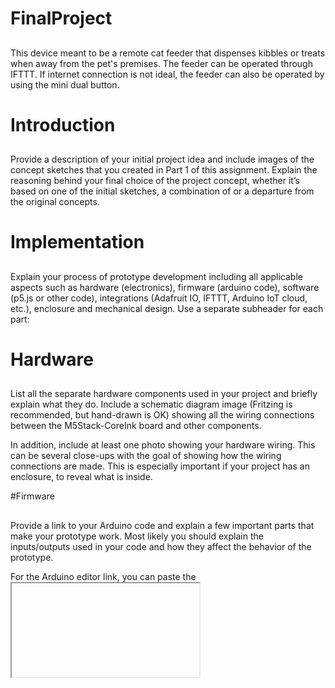 # FinalProject

##

This device meant to be a remote cat feeder that dispenses kibbles or treats when away from the pet's premises. The feeder can be operated through IFTTT. If internet connection is not ideal, the feeder can also be operated by using the mini dual button. 


# Introduction

##

Provide a description of your initial project idea and include images of the concept sketches that you created in Part 1 of this assignment. Explain the reasoning behind your final choice of the project concept, whether it’s based on one of the initial sketches, a combination of or a departure from the original concepts.

# Implementation

##

Explain your process of prototype development including all applicable aspects such as hardware (electronics), firmware (arduino code), software (p5.js or other code), integrations (Adafruit IO, IFTTT, Arduino IoT cloud, etc.), enclosure and mechanical design. Use a separate subheader for each part:

# Hardware

##

List all the separate hardware components used in your project and briefly explain what they do. Include a schematic diagram image (Fritzing is recommended, but hand-drawn is OK) showing all the wiring connections between the M5Stack-CoreInk board and other components.

In addition, include at least one photo showing your hardware wiring. This can be several close-ups with the goal of showing how the wiring connections are made. This is especially important if your project has an enclosure, to reveal what is inside.

#Firmware

##

Provide a link to your Arduino code and explain a few important parts that make your prototype work. Most likely you should explain the inputs/outputs used in your code and how they affect the behavior of the prototype.

For the Arduino editor link, you can paste the <iframe> embed, which will show up correctly on the GitHub Pages version of this document. To include shorter code snippets on the page, you can use the code block markdown, like this:

if(sensorVal > 1000) {  // sensor value higher than threshold
   digitalWrite(ledPin, HIGH);  // turn on LED
}

# Software

##

Similar to above, explain the important software components of your project with relevant code snippets and links (for example, a link to your p5 editor sketch).

# Integrations

##

Include a link to and/or screenshots of other functional components of your project, like Adafruit IO feeds, dashboards, IFTTT applets, etc. In general, think of your audience as someone new trying to learn how to make your project and make sure to cover anything helpful to explain the functional parts of it.

# Enclosure / Mechanical Design

##

Explain how you made the enclosure or any other physical or mechanical aspects of your project with photos, screenshots of relevant files such as laser-cut patterns, 3D models, etc. (it’s great if you’re willing to share the editable source files too!)

# Project outcome

##

Summarize the results of your final project implementation and include at least 2 photos of the prototype and a video walkthrough of the functioning demo.

# Conclusion

##

As you wrap up the project, reflect on your experience of creating it. Use this as an opportunity to mention any discoveries or challenges you came across along the way. If there is anything you would have done differently, or have a chance to continue the project development given more time or resources, it’s a good way to conclude this section.

# Project references

##

Please include links to any online resources like videos or tutorials that you may have found helpful in your process of implementing the prototype. If you used any substantial code from an online resource, make sure to credit the author(s) or sources.
